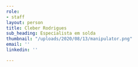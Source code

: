 ```yaml
---
role:
- staff
layout: person
title: Cleber Rodrigues
sub_heading: Especialista em solda
thumbnail: "/uploads/2020/08/13/manipulator.png"
email: ''
linkedin: ''

---
```

